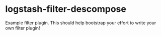 # logstash-filter-descompose
Example filter plugin. This should help bootstrap your effort to write your own filter plugin!
